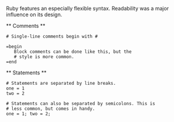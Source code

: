 Ruby features an especially flexible syntax.
Readability was a major influence on its design.

** Comments **

    # Single-line comments begin with #

    =begin
       Block comments can be done like this, but the
       # style is more common.
    =end

** Statements **

    # Statements are separated by line breaks.
    one = 1
    two = 2

    # Statements can also be separated by semicolons. This is
    # less common, but comes in handy.
    one = 1; two = 2;
